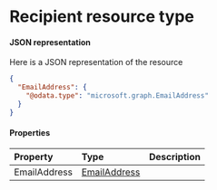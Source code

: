 # Recipient resource type



#### JSON representation

Here is a JSON representation of the resource

<!-- {
  "blockType": "resource",
  "optionalProperties": [

  ],
  "@odata.type": "microsoft.graph.Recipient"
}-->

```json
{
  "EmailAddress": {
    "@odata.type": "microsoft.graph.EmailAddress"
  }
}

```
#### Properties
| Property	   | Type	|Description|
|:---------------|:--------|:----------|
|EmailAddress|[EmailAddress](emailaddress.md)||
